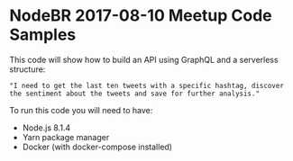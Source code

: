 # NodeBR 2017-08-10 Meetup Code Samples

This code will show how to build an API using GraphQL and a serverless structure:

````
"I need to get the last ten tweets with a specific hashtag, discover the sentiment about the tweets and save for further analysis."

````

To run this code you will need to have:
- Node.js 8.1.4
- Yarn package manager
- Docker (with docker-compose installed)
